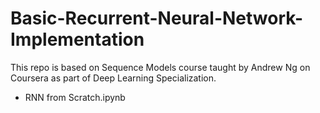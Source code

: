 # Basic-Recurrent-Neural-Network-Implementation
This repo is based on Sequence Models course taught by Andrew Ng on Coursera as part of Deep Learning Specialization.

- RNN from Scratch.ipynb
